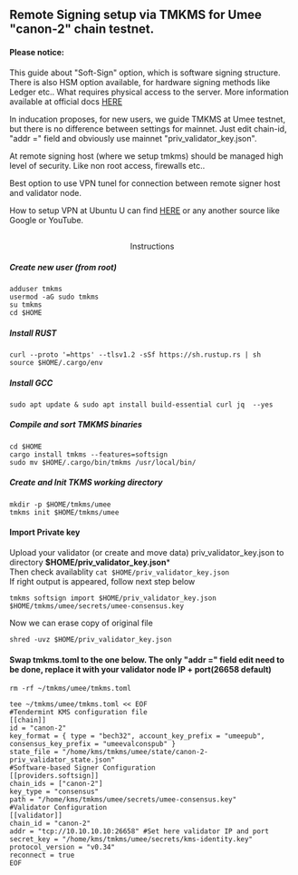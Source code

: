 ## Remote Signing setup via TMKMS for Umee "canon-2" chain testnet.

#### Please notice:

This guide about "Soft-Sign" option, which is software signing structure. There is also HSM option available, for hardware signing methods like Ledger etc.. What requires physical access to the server. More information available at official docs [HERE](https://github.com/iqlusioninc/tmkms)

In inducation proposes, for new users, we guide TMKMS at Umee testnet, but there is no difference between settings for mainnet. Just edit chain-id, "addr =" field and obviously use mainnet "priv_validator_key.json".

At remote signing host (where we setup tmkms) should be managed high level of security. Like non root access, firewalls etc.. 

Best option to use VPN tunel for connection between remote signer host and validator node.

How to setup VPN at Ubuntu U can find [HERE](https://www.digitalocean.com/community/tutorials/how-to-set-up-and-configure-an-openvpn-server-on-ubuntu-20-04)
or any another source like Google or YouTube.
##
<p align="center">
Instructions
</p>

##### Create new user (from root)
```
adduser tmkms
usermod -aG sudo tmkms
su tmkms
cd $HOME
```

##### Install RUST
```
curl --proto '=https' --tlsv1.2 -sSf https://sh.rustup.rs | sh
source $HOME/.cargo/env
```

##### Install GCC 
```
sudo apt update & sudo apt install build-essential curl jq  --yes
```

##### Compile and sort TMKMS binaries
```
cd $HOME
cargo install tmkms --features=softsign
sudo mv $HOME/.cargo/bin/tmkms /usr/local/bin/
```

##### Create and Init TKMS working directory
```
mkdir -p $HOME/tmkms/umee
tmkms init $HOME/tmkms/umee
```
#### Import Private key
Upload your validator (or create and move data) priv_validator_key.json 
to directory **$HOME/priv_validator_key.json***  
Then check availablity ```cat $HOME/priv_validator_key.json```  
If right output is appeared, follow next step below 
```
tmkms softsign import $HOME/priv_validator_key.json $HOME/tmkms/umee/secrets/umee-consensus.key
```
Now we can erase copy of original file  
```
shred -uvz $HOME/priv_validator_key.json
```

#### Swap tmkms.toml to the one below. The only "addr =" field edit need to be done, replace it with your validator node IP + port(26658 default)
```
rm -rf ~/tmkms/umee/tmkms.toml
```
```
tee ~/tmkms/umee/tmkms.toml << EOF
#Tendermint KMS configuration file
[[chain]]
id = "canon-2"
key_format = { type = "bech32", account_key_prefix = "umeepub", consensus_key_prefix = "umeevalconspub" }
state_file = "/home/kms/tmkms/umee/state/canon-2-priv_validator_state.json"
#Software-based Signer Configuration
[[providers.softsign]]
chain_ids = ["canon-2"]
key_type = "consensus"
path = "/home/kms/tmkms/umee/secrets/umee-consensus.key"
#Validator Configuration
[[validator]]
chain_id = "canon-2"
addr = "tcp://10.10.10.10:26658" #Set here validator IP and port
secret_key = "/home/kms/tmkms/umee/secrets/kms-identity.key"
protocol_version = "v0.34"
reconnect = true
EOF
```




